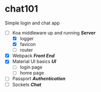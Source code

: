 # chat101
Simple login and chat app
- [ ] Koa middleware up and running  __*Server*__
  - [X] logger
  - [X] favicon
  - [ ] router
- [X] Webpack  __*Front End*__
- [X] Material UI basics  __*UI*__
  - [ ] login page
  - [ ] home page
- [ ] Passport  __*Authentication*__
- [ ] Sockets  __*Chat*__
